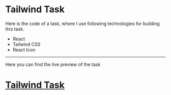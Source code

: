  # Tailwind Task
Here is the code of  a task, where I use following technologies for building this task. </br>
- React
- Tailwind CSS
- React Icon
  
---
  Here you can find the live preview of the task
  # [Tailwind Task](https://comment-tailwind.netlify.app)
